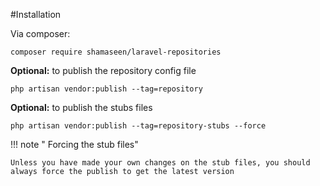 #Installation

Via composer:
```composer
composer require shamaseen/laravel-repositories
```


**Optional:** to publish the repository config file
```
php artisan vendor:publish --tag=repository
```

**Optional:** to publish the stubs files
```
php artisan vendor:publish --tag=repository-stubs --force
```

!!! note "  Forcing the stub files"

    Unless you have made your own changes on the stub files, you should always force the publish to get the latest version
